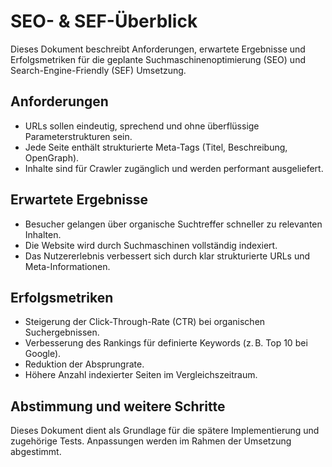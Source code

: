 # SEO- & SEF-Überblick

Dieses Dokument beschreibt Anforderungen, erwartete Ergebnisse und Erfolgsmetriken für die geplante Suchmaschinenoptimierung (SEO) und Search-Engine-Friendly (SEF) Umsetzung.

## Anforderungen

- URLs sollen eindeutig, sprechend und ohne überflüssige Parameterstrukturen sein.
- Jede Seite enthält strukturierte Meta-Tags (Titel, Beschreibung, OpenGraph).
- Inhalte sind für Crawler zugänglich und werden performant ausgeliefert.

## Erwartete Ergebnisse

- Besucher gelangen über organische Suchtreffer schneller zu relevanten Inhalten.
- Die Website wird durch Suchmaschinen vollständig indexiert.
- Das Nutzererlebnis verbessert sich durch klar strukturierte URLs und Meta-Informationen.

## Erfolgsmetriken

- Steigerung der Click-Through-Rate (CTR) bei organischen Suchergebnissen.
- Verbesserung des Rankings für definierte Keywords (z. B. Top 10 bei Google).
- Reduktion der Absprungrate.
- Höhere Anzahl indexierter Seiten im Vergleichszeitraum.

## Abstimmung und weitere Schritte

Dieses Dokument dient als Grundlage für die spätere Implementierung und zugehörige Tests. Anpassungen werden im Rahmen der Umsetzung abgestimmt.

